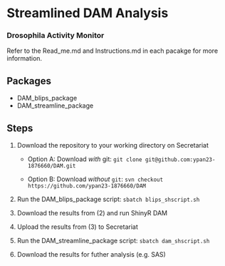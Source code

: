 # **Streamlined DAM Analysis**
### **D**rosophila **A**ctivity **M**onitor

Refer to the Read_me.md and Instructions.md in each pacakge for more information.

## Packages

- DAM_blips_package
- DAM_streamline_package

## Steps

1. Download the repository to your working directory on Secretariat

   - Option A: Download _with_ git: `git clone git@github.com:ypan23-1876660/DAM.git`

   - Option B: Download _without_ `git`: `svn checkout https://github.com/ypan23-1876660/DAM`

2. Run the DAM_blips_package script: `sbatch blips_shscript.sh`

3. Download the results from (2) and run ShinyR DAM

4. Upload the results from (3) to Secretariat

5. Run the DAM_streamline_package script: `sbatch dam_shscript.sh`

6. Download the results for futher analysis (e.g. SAS)
